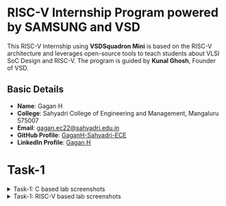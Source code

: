 # RISC-V Internship Program powered by SAMSUNG and VSD

This RISC-V Internship using **VSDSquadron Mini** is based on the RISC-V architecture and leverages open-source tools to teach students about VLSI SoC Design and RISC-V. The program is guided by **Kunal Ghosh**, Founder of VSD.

## Basic Details

- **Name**: Gagan H  
- **College**: Sahyadri College of Engineering and Management, Mangaluru 575007  
- **Email**: [gagan.ec22@sahyadri.edu.in](gagan.ec22@sahyadri.edu.in)  
- **GitHub Profile**: [GaganH-Sahyadri-ECE](https://github.com/GaganH-Sahyadri-ECE)  
- **LinkedIn Profile**: [Gagan H](https://www.linkedin.com/in/gagan-h-ba69a9328?utm_source=share&utm_campaign=share_via&utm_content=profile&utm_medium=android_app)  
# Task-1

<details>
<summary>Task-1: C based lab screenshots</summary>

Here are the screenshots for the C-based lab:

![C-Based Lab Screenshot 1](./c-lab-1.png)  
![C-Based Lab Screenshot 2](./c-lab-2.png)  
![C-Based Lab Screenshot 3](./c-lab-3.png)  

</details>

<details>
<summary>Task-1: RISC-V based lab screenshots</summary>

Here are the screenshots for the RISC-V based lab:

![RISC-V Based Lab Screenshot 1](./riscv-lab-1.png)  
![RISC-V Based Lab Screenshot 2](./riscv-lab-2.png)  
![RISC-V Based Lab Screenshot 3](./riscv-lab-3.png)  

</details>

